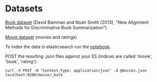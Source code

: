 # Datasets

[Book dataset](http://www.cs.cmu.edu/~dbamman/booksummaries.html) (David Bamman and Noah Smith (2013), "New Alignment Methods for Discriminative Book Summarization")

[Movie dataset](https://www.kaggle.com/datasets/riddhikttilawat/imdb-movies-and-ratings-dataset) (movies and ratings)

To index the data in elasticsearch run the [notebook](./create_elastic_jsons.ipynb).

POST the resulting .json files against your ES (indices are called 'movie', 'book', 'rating'):

```shell
curl -X POST -H "Content-Type: application/json" -d @movies.json localhost:9200/movie/_bulk
```
